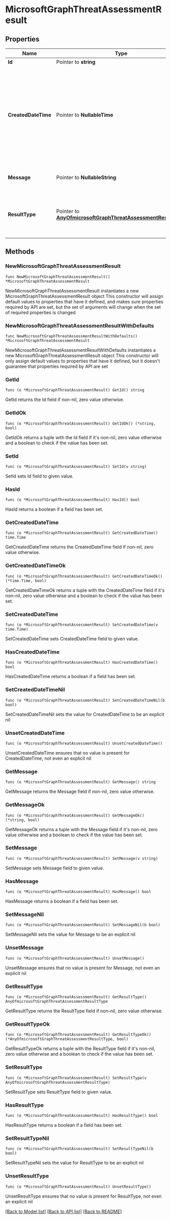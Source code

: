 # MicrosoftGraphThreatAssessmentResult

## Properties

Name | Type | Description | Notes
------------ | ------------- | ------------- | -------------
**Id** | Pointer to **string** | Read-only. | [optional] 
**CreatedDateTime** | Pointer to **NullableTime** | The Timestamp type represents date and time information using ISO 8601 format and is always in UTC time. For example, midnight UTC on Jan 1, 2014 is 2014-01-01T00:00:00Z. | [optional] 
**Message** | Pointer to **NullableString** | The result message for each threat assessment. | [optional] 
**ResultType** | Pointer to [**AnyOfmicrosoftGraphThreatAssessmentResultType**](anyOf&lt;microsoft.graph.threatAssessmentResultType&gt;.md) | The threat assessment result type. Possible values are: checkPolicy, rescan. | [optional] 

## Methods

### NewMicrosoftGraphThreatAssessmentResult

`func NewMicrosoftGraphThreatAssessmentResult() *MicrosoftGraphThreatAssessmentResult`

NewMicrosoftGraphThreatAssessmentResult instantiates a new MicrosoftGraphThreatAssessmentResult object
This constructor will assign default values to properties that have it defined,
and makes sure properties required by API are set, but the set of arguments
will change when the set of required properties is changed

### NewMicrosoftGraphThreatAssessmentResultWithDefaults

`func NewMicrosoftGraphThreatAssessmentResultWithDefaults() *MicrosoftGraphThreatAssessmentResult`

NewMicrosoftGraphThreatAssessmentResultWithDefaults instantiates a new MicrosoftGraphThreatAssessmentResult object
This constructor will only assign default values to properties that have it defined,
but it doesn't guarantee that properties required by API are set

### GetId

`func (o *MicrosoftGraphThreatAssessmentResult) GetId() string`

GetId returns the Id field if non-nil, zero value otherwise.

### GetIdOk

`func (o *MicrosoftGraphThreatAssessmentResult) GetIdOk() (*string, bool)`

GetIdOk returns a tuple with the Id field if it's non-nil, zero value otherwise
and a boolean to check if the value has been set.

### SetId

`func (o *MicrosoftGraphThreatAssessmentResult) SetId(v string)`

SetId sets Id field to given value.

### HasId

`func (o *MicrosoftGraphThreatAssessmentResult) HasId() bool`

HasId returns a boolean if a field has been set.

### GetCreatedDateTime

`func (o *MicrosoftGraphThreatAssessmentResult) GetCreatedDateTime() time.Time`

GetCreatedDateTime returns the CreatedDateTime field if non-nil, zero value otherwise.

### GetCreatedDateTimeOk

`func (o *MicrosoftGraphThreatAssessmentResult) GetCreatedDateTimeOk() (*time.Time, bool)`

GetCreatedDateTimeOk returns a tuple with the CreatedDateTime field if it's non-nil, zero value otherwise
and a boolean to check if the value has been set.

### SetCreatedDateTime

`func (o *MicrosoftGraphThreatAssessmentResult) SetCreatedDateTime(v time.Time)`

SetCreatedDateTime sets CreatedDateTime field to given value.

### HasCreatedDateTime

`func (o *MicrosoftGraphThreatAssessmentResult) HasCreatedDateTime() bool`

HasCreatedDateTime returns a boolean if a field has been set.

### SetCreatedDateTimeNil

`func (o *MicrosoftGraphThreatAssessmentResult) SetCreatedDateTimeNil(b bool)`

 SetCreatedDateTimeNil sets the value for CreatedDateTime to be an explicit nil

### UnsetCreatedDateTime
`func (o *MicrosoftGraphThreatAssessmentResult) UnsetCreatedDateTime()`

UnsetCreatedDateTime ensures that no value is present for CreatedDateTime, not even an explicit nil
### GetMessage

`func (o *MicrosoftGraphThreatAssessmentResult) GetMessage() string`

GetMessage returns the Message field if non-nil, zero value otherwise.

### GetMessageOk

`func (o *MicrosoftGraphThreatAssessmentResult) GetMessageOk() (*string, bool)`

GetMessageOk returns a tuple with the Message field if it's non-nil, zero value otherwise
and a boolean to check if the value has been set.

### SetMessage

`func (o *MicrosoftGraphThreatAssessmentResult) SetMessage(v string)`

SetMessage sets Message field to given value.

### HasMessage

`func (o *MicrosoftGraphThreatAssessmentResult) HasMessage() bool`

HasMessage returns a boolean if a field has been set.

### SetMessageNil

`func (o *MicrosoftGraphThreatAssessmentResult) SetMessageNil(b bool)`

 SetMessageNil sets the value for Message to be an explicit nil

### UnsetMessage
`func (o *MicrosoftGraphThreatAssessmentResult) UnsetMessage()`

UnsetMessage ensures that no value is present for Message, not even an explicit nil
### GetResultType

`func (o *MicrosoftGraphThreatAssessmentResult) GetResultType() AnyOfmicrosoftGraphThreatAssessmentResultType`

GetResultType returns the ResultType field if non-nil, zero value otherwise.

### GetResultTypeOk

`func (o *MicrosoftGraphThreatAssessmentResult) GetResultTypeOk() (*AnyOfmicrosoftGraphThreatAssessmentResultType, bool)`

GetResultTypeOk returns a tuple with the ResultType field if it's non-nil, zero value otherwise
and a boolean to check if the value has been set.

### SetResultType

`func (o *MicrosoftGraphThreatAssessmentResult) SetResultType(v AnyOfmicrosoftGraphThreatAssessmentResultType)`

SetResultType sets ResultType field to given value.

### HasResultType

`func (o *MicrosoftGraphThreatAssessmentResult) HasResultType() bool`

HasResultType returns a boolean if a field has been set.

### SetResultTypeNil

`func (o *MicrosoftGraphThreatAssessmentResult) SetResultTypeNil(b bool)`

 SetResultTypeNil sets the value for ResultType to be an explicit nil

### UnsetResultType
`func (o *MicrosoftGraphThreatAssessmentResult) UnsetResultType()`

UnsetResultType ensures that no value is present for ResultType, not even an explicit nil

[[Back to Model list]](../README.md#documentation-for-models) [[Back to API list]](../README.md#documentation-for-api-endpoints) [[Back to README]](../README.md)


